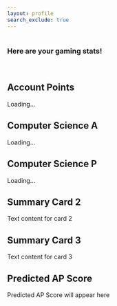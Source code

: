 ```yaml
---
layout: profile
search_exclude: true
--- 
```


<style>
  .account-card {
    width: 300px; /* Adjust width as needed */
    padding: 20px;
    background-color: #E5E4E2;
    border-radius: 10px;
    margin-left: 78%; /* Adjust margin to match sidebar width */
    text-align: center;
    margin-bottom: 20px; /* Adjust bottom margin as needed */
    position: absolute;
    background: linear-gradient(90deg, rgba(2,0,36,1) 0%, rgba(230,151,8,1) 0%, rgba(255,0,0,1) 100%);
  }
</style>

<div class="container-profile">
  <div class="summary-row">
    <div class="sumText">
      <h1 id="initName"></h1>
      <h3 id="detailText">Here are your gaming stats!</h3>
    </div>
    <div class="account-card">
      <div id="profilePicture">
      </div>
    </div>
  </div>
  <br>
</div>
<div class="allBoxes">
  <div class="container">
    <div class="summary-row">
      <div class="summary-card">
        <h2>Account Points</h2>
        <p id="accountPointsDisplay">Loading...</p>
      </div>
      <div class="summary-card">
        <h2>Computer Science A</h2>
        <p id="csaPointsDisplay">Loading...</p>
      </div>
      <div class="summary-card">
        <h2>Computer Science P</h2>
        <p id="cspPointsDisplay">Loading...</p>
      </div>
    </div>
  </div>
  <div class="container">
    <div class="summary-row">
      <div class="summary-card">
        <box-icon name='code'></box-icon>
        <h2>Summary Card 2</h2>
        <p>Text content for card 2</p>
      </div>
      <div class="summary-card">
        <box-icon name='code'></box-icon>
        <h2>Summary Card 3</h2>
        <p>Text content for card 3</p>
      </div>
    </div>
  </div>
</div>
<div class="container">
  <div class="summary-row">
    <div class="summary-card">
      <h2>Predicted AP Score</h2>
      <!-- Placeholder for the predicted AP Score -->
      <p id="predictedAPScoreDisplay">Predicted AP Score will appear here</p>
    </div>
  </div>
</div>


<script>
  window.onload = function () {
    fetchUserData();
  };

  function fetchUserData() {
    var requestOptions = {
      method: 'GET',
      mode: 'cors',
      cache: 'default',
      credentials: 'include',
    };

    // LOCAL TESTING
    fetch("http://localhost:8032/api/person/jwt", requestOptions)
      .then(response => {
        if (!response.ok) {
          const errorMsg = 'Login error: ' + response.status;
          console.log(errorMsg);

          switch (response.status) {
            case 401:
              alert("Please log into or make an account");
              window.location.href = "login";
              break;
            case 403:
              alert("Access forbidden. You do not have permission to access this resource.");
              break;
            case 404:
              alert("User not found. Please check your credentials.");
              break;
            // Add more cases for other status codes as needed
            default:
              alert("Login failed. Please try again later.");
          }

          return Promise.reject('Login failed');
        }
        return response.json();
      })
      .then(data => {
        // Update the placeholders with actual user data
        document.getElementById("initName").innerText = data.name;
        document.getElementById("accountPointsDisplay").innerText = data.accountPoints + " Points";
        document.getElementById("csaPointsDisplay").innerText = data.csaPoints + " Points";
        document.getElementById("cspPointsDisplay").innerText = data.cspPoints + " Points";

        // Pass the user data to the prediction model
        predictAPScore(data.csaPoints);
      })
      .catch(error => console.log('error', error));
  }

  function predictAPScore(csaPoints) {
    fetch("http://localhost:8032/api/predictAPScore/" + csaPoints)
      .then(response => response.json())
      .then(data => {
        // Round the predicted AP Score to the nearest whole number
        const predictedAPScore = Math.round(data.predictedAPScore);
        document.getElementById("predictedAPScoreDisplay").innerText = `Predicted AP Score: ${predictedAPScore}`;
      })
      .catch(error => {
        console.error('There was a problem with the fetch operation:', error);
        document.getElementById("predictedAPScoreDisplay").innerText = 'Failed to fetch prediction result.';
      });
  }
</script>
